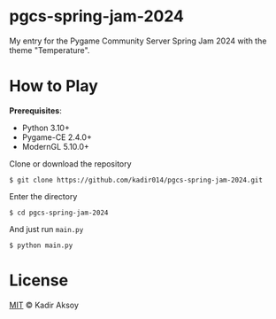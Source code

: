 # pgcs-spring-jam-2024
My entry for the Pygame Community Server Spring Jam 2024 with the theme "Temperature".


# How to Play
**Prerequisites**:
- Python 3.10+
- Pygame-CE 2.4.0+
- ModernGL 5.10.0+

Clone or download the repository
```
$ git clone https://github.com/kadir014/pgcs-spring-jam-2024.git
```
Enter the directory
```
$ cd pgcs-spring-jam-2024
```
And just run `main.py`
```
$ python main.py
```


# License
[MIT](LICENSE) © Kadir Aksoy